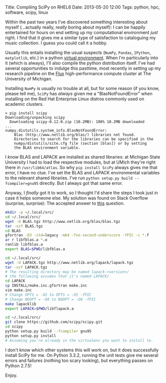 Title: Compiling SciPy on RHEL6
Date: 2013-05-20 12:00
Tags: python, hpc, software, scipy, linux


Within the past two years I've discovered something interesting about myself
(...actually really, _really_ boring about myself):
I can be happily entertained for hours on end setting up my
computational environment _just_ right.  I find that it gives me a similar
type of satisfaction to cataloguing my music collection.  I guess you could
call it a hobby.

Usually this entails installing the usual suspects (`NumPy`, `Pandas`,
`IPython`, `matplotlib`, etc.) in a python
[virtual environment](http://www.virtualenv.org/en/latest/).
When I'm particularly into it (which is always), I'll also compile the python
distribution itself.  I've had several opportunities to indulge this pasttime,
most recently in setting up my research pipeline on the
[Flux](http://cac.engin.umich.edu/resources/systems/flux)
high-performance compute cluster at The University of Michigan.

Installing `NumPy` is usually no trouble at all, but for some reason
(if you know, please tell me), `SciPy` has _always_ given me a
"BlasNotFoundError" when installing on the Red Hat Enterprise Linux distros
commonly used on academic clusters.

```console
> pip install scipy
Downloading/unpacking scipy
  Downloading scipy-0.12.0.zip (10.2MB): 100% 10.2MB downloaded
...
numpy.distutils.system_info.BlasNotFoundError:
    Blas (http://www.netlib.org/blas/) libraries not found.
    Directories to search for the libraries can be specified in the
    numpy/distutils/site.cfg file (section [blas]) or by setting
    the BLAS environment variable.
```

I _know_ BLAS and LAPACK are installed as shared libraries: at Michigan State
University I had to load the respective modules, but at UMich they're right
there in `/usr/lib64/atlas`.  So why `pip install SciPy` always gives me that
error, I have no clue.  I've set the BLAS and LAPACK environmental
variables to the relevant shared libraries.  I've run
`python setup.py build --fcompiler=gnu95` directly.  But I always got that
same error.

Anyway, I _finally_ got it to work, so I thought I'd share the steps I took
just in case it helps someone else.  My solution was found on Stack Overflow
(surprise, surprise): The accepted answer to
[this](http://stackoverflow.com/q/7496547/848121) question.

```bash
mkdir -p ~/.local/src/
cd ~/.local/src/
wget -O BLAS.tgz http://www.netlib.org/blas/blas.tgz
tar -xzf BLAS.tgz
cd BLAS
gfortran -O3 -std=legacy -m64 -fno-second-underscore -fPIC -c *.f
ar r libfblas.a *.o
ranlib libfblas.a
export BLAS=$PWD/libfblas.a

cd ~/.local/src/
wget -O LAPACK.tgz http://www.netlib.org/lapack/lapack.tgz
tar -xzf LAPACK.tgz
# The resulting directory may be named lapack-<version>/
# the following assumes that it's named LAPACK/
cd LAPACK
cp INSTALL/make.inc.gfortran make.inc
vim make.inc
# Change OPTS = -O2 to OPTS = -O2 -fPIC
# Change NOOPT = -O0 to NOOPT = -O0 -fPIC
make lapacklib
export LAPACK=$PWD/libflapack.a

cd ~/.local/src/
git clone https://github.com/scipy/scipy.git
cd scipy
python setup.py build --fcompiler gnu95
python setup.py install
# Assuming you're already in the virtualenv you want to install to.
```

I don't know which other systems this will work on, but it does successfully
install SciPy for me.  On Python 3.3.2, running the unit tests give me
several errors and failures (nothing too scary looking), but everything passes
on Python 2.7.5!

Enjoy.
